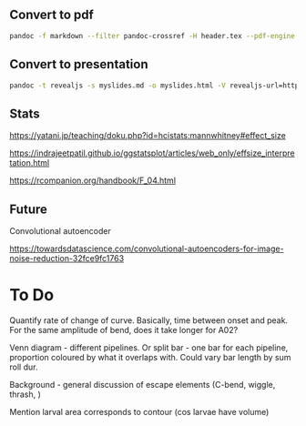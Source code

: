 ## Convert to pdf

```bash
pandoc -f markdown --filter pandoc-crossref -H header.tex --pdf-engine xelatex --toc --bibliography library.bib --include-before-body=titlepage.tex -o thesis.pdf thesis.md
```

## Convert to presentation

```bash
pandoc -t revealjs -s myslides.md -o myslides.html -V revealjs-url=https://revealjs.com -V theme=serif --slide-level=2
```

## Stats

https://yatani.jp/teaching/doku.php?id=hcistats:mannwhitney#effect_size

https://indrajeetpatil.github.io/ggstatsplot/articles/web_only/effsize_interpretation.html

https://rcompanion.org/handbook/F_04.html



## Future

Convolutional autoencoder

https://towardsdatascience.com/convolutional-autoencoders-for-image-noise-reduction-32fce9fc1763





# To Do

Quantify rate of change of curve. Basically, time between onset and peak. For the same amplitude of bend, does it take longer for A02?

Venn diagram - different pipelines. Or split bar - one bar for each pipeline, proportion coloured by what it overlaps with. Could vary bar length by sum roll dur.

Background - general discussion of escape elements (C-bend, wiggle, thrash, )

Mention larval area corresponds to contour (cos larvae have volume)

